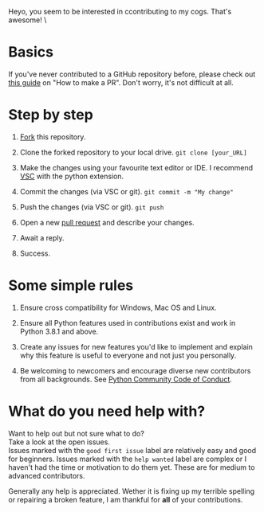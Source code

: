Heyo, you seem to be interested in ccontributing to my cogs. That's awesome! \

# Basics
If you've never contributed to a GitHub repository before, please check out [this guide](https://egghead.io/courses/how-to-contribute-to-an-open-source-project-on-github) on "How to make a PR". Don't worry, it's not difficult at all.

# Step by step
1. [Fork](https://github.com/Dav-Git/Dav-Cogs/fork) this repository.

2. Clone the forked repository to your local drive. ``git clone [your_URL]``

3. Make the changes using your favourite text editor or IDE. I recommend [VSC](https://code.visualstudio.com/) with the python extension.

4. Commit the changes (via VSC or git). ``git commit -m "My change"``

5. Push the changes (via VSC or git). ``git push``

6. Open a new [pull request](https://github.com/Dav-Git/Dav-Cogs/compare) and describe your changes.

7. Await a reply.

8. Success.

# Some simple rules

1. Ensure cross compatibility for Windows, Mac OS and Linux.

2. Ensure all Python features used in contributions exist and work in Python 3.8.1 and above.

3. Create any issues for new features you'd like to implement and explain why this feature is useful to everyone and not just you personally.

4. Be welcoming to newcomers and encourage diverse new contributors from all backgrounds. See [Python Community Code of Conduct](https://www.python.org/psf/conduct/).

# What do you need help with?

Want to help out but not sure what to do? \
Take a look at the open issues. \
Issues marked with the ``good first issue`` label are relatively easy and good for beginners.
Issues marked with the ``help wanted`` label are complex or I haven't had the time or motivation to do them yet. These are for medium to advanced contributors.

Generally any help is appreciated. Wether it is fixing up my terrible spelling or repairing a broken feature, I am thankful for **all** of your contributions.